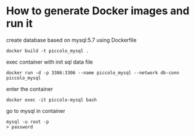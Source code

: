 # How to generate Docker images and run it

 create database based on mysql:5.7 using Dockerfile

    docker build -t piccolo_mysql .

 exec container with init sql data file

    docker run -d -p 3306:3306 --name piccolo_mysql --network db-conn  piccolo_mysql

 enter the container

    docker exec -it piccolo-mysql bash

 go to mysql in container

    mysql -u root -p
    > password
